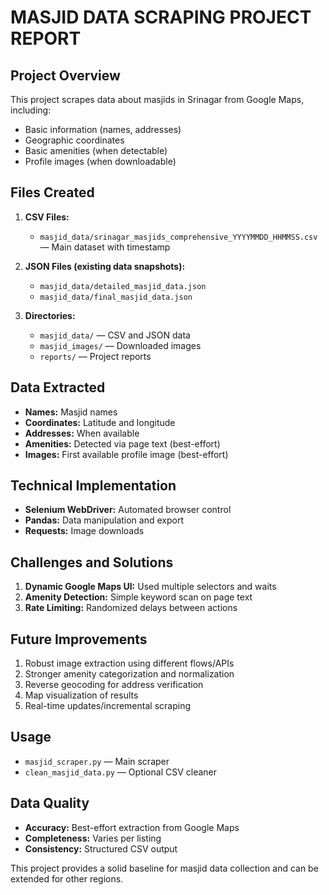 
# MASJID DATA SCRAPING PROJECT REPORT

## Project Overview
This project scrapes data about masjids in Srinagar from Google Maps, including:
- Basic information (names, addresses)
- Geographic coordinates
- Basic amenities (when detectable)
- Profile images (when downloadable)

## Files Created
1. **CSV Files:**
   - `masjid_data/srinagar_masjids_comprehensive_YYYYMMDD_HHMMSS.csv` — Main dataset with timestamp

2. **JSON Files (existing data snapshots):**
   - `masjid_data/detailed_masjid_data.json`
   - `masjid_data/final_masjid_data.json`

3. **Directories:**
   - `masjid_data/` — CSV and JSON data
   - `masjid_images/` — Downloaded images
   - `reports/` — Project reports

## Data Extracted
- **Names:** Masjid names
- **Coordinates:** Latitude and longitude
- **Addresses:** When available
- **Amenities:** Detected via page text (best-effort)
- **Images:** First available profile image (best-effort)

## Technical Implementation
- **Selenium WebDriver:** Automated browser control
- **Pandas:** Data manipulation and export
- **Requests:** Image downloads

## Challenges and Solutions
1. **Dynamic Google Maps UI:** Used multiple selectors and waits
2. **Amenity Detection:** Simple keyword scan on page text
3. **Rate Limiting:** Randomized delays between actions

## Future Improvements
1. Robust image extraction using different flows/APIs
2. Stronger amenity categorization and normalization
3. Reverse geocoding for address verification
4. Map visualization of results
5. Real-time updates/incremental scraping

## Usage
- `masjid_scraper.py` — Main scraper
- `clean_masjid_data.py` — Optional CSV cleaner

## Data Quality
- **Accuracy:** Best-effort extraction from Google Maps
- **Completeness:** Varies per listing
- **Consistency:** Structured CSV output

This project provides a solid baseline for masjid data collection and can be extended for other regions.
